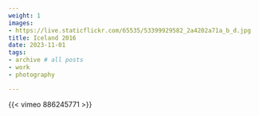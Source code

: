 ```yaml
---
weight: 1
images:
- https://live.staticflickr.com/65535/53399929582_2a4202a71a_b_d.jpg
title: Iceland 2016
date: 2023-11-01
tags:
- archive # all posts
- work
- photography

---
```


{{< vimeo 886245771 >}}

